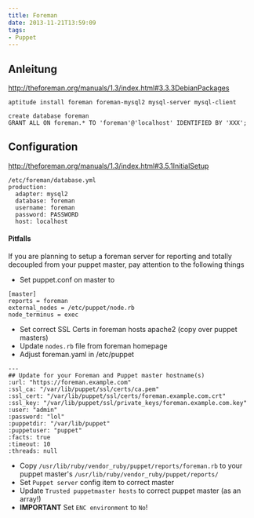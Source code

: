 ```yaml
---
title: Foreman
date: 2013-11-21T13:59:09
tags: 
- Puppet
---
```


## Anleitung

http://theforeman.org/manuals/1.3/index.html#3.3.3DebianPackages

    aptitude install foreman foreman-mysql2 mysql-server mysql-client

    create database foreman
    GRANT ALL ON foreman.* TO 'foreman'@'localhost' IDENTIFIED BY 'XXX';

## Configuration

http://theforeman.org/manuals/1.3/index.html#3.5.1InitialSetup

~~~
/etc/foreman/database.yml
production:
  adapter: mysql2
  database: foreman
  username: foreman
  password: PASSWORD
  host: localhost
~~~

#### Pitfalls

If you are planning to setup a foreman server for reporting and totally
decoupled from your puppet master, pay attention to the following things

* Set puppet.conf on master to

```
[master]
reports = foreman
external_nodes = /etc/puppet/node.rb
node_terminus = exec
```

* Set correct SSL Certs in foreman hosts apache2 (copy over puppet masters)
* Update `nodes.rb` file from foreman homepage
* Adjust foreman.yaml in /etc/puppet

```
---
## Update for your Foreman and Puppet master hostname(s)
:url: "https://foreman.example.com"
:ssl_ca: "/var/lib/puppet/ssl/certs/ca.pem"
:ssl_cert: "/var/lib/puppet/ssl/certs/foreman.example.com.crt"
:ssl_key: "/var/lib/puppet/ssl/private_keys/foreman.example.com.key"
:user: "admin"
:password: "lol"
:puppetdir: "/var/lib/puppet"
:puppetuser: "puppet"
:facts: true
:timeout: 10
:threads: null
```

* Copy `/usr/lib/ruby/vendor_ruby/puppet/reports/foreman.rb` to your puppet
  master's `/usr/lib/ruby/vendor_ruby/puppet/reports/`
* Set `Puppet server` config item to correct master
* Update `Trusted puppetmaster hosts` to correct puppet master (as an
  array!)
* **IMPORTANT** Set `ENC environment` to `No`!

